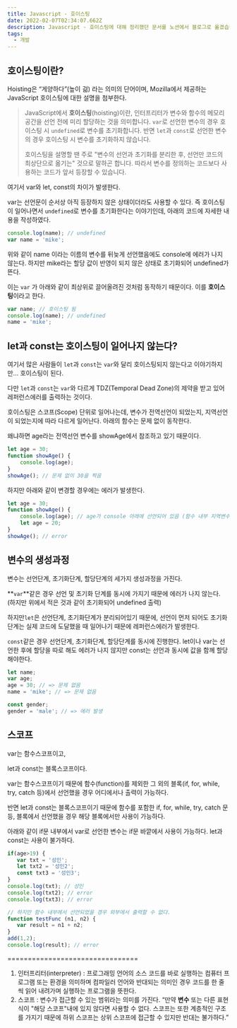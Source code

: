 ```yaml
---
title: Javascript - 호이스팅
date: 2022-02-07T02:34:07.662Z
description: Javascript - 호이스팅에 대해 정리했던 문서를 노션에서 블로그로 옮겼습니다.
tags:
  - 개발
---
```

## 호이스팅이란?

Hoisting은 “게양하다”(높이 걺) 라는 의미의 단어이며, Mozilla에서 제공하는 JavaScript 호이스팅에 대한 설명을 첨부한다.

> JavaScript에서 **호이스팅**(hoisting)이란, 인터프리터가 변수와 함수의 메모리 공간을 선언 전에 미리 할당하는 것을 의미합니다. `var`로 선언한 변수의 경우 호이스팅 시 `undefined`로 변수를 초기화합니다. 반면 `let`과 `const`로 선언한 변수의 경우 호이스팅 시 변수를 초기화하지 않습니다.
>
> 호이스팅을 설명할 땐 주로 "변수의 선언과 초기화를 분리한 후, 선언만 코드의 최상단으로 옮기는" 것으로 말하곤 합니다. 따라서 변수를 정의하는 코드보다 사용하는 코드가 앞서 등장할 수 있습니다.

여기서 var와 let, const의 차이가 발생한다. 

var는 선언문이 순서상 아직 등장하지 않은 상태이더라도 사용할 수 있다. 즉 호이스팅이 일어나면서 `undefined`로 변수를 초기화한다는 이야기인데, 아래의 코드에 자세한 내용을 작성하였다. 

```jsx
console.log(name); // undefined 
var name = 'mike';
```

위와 같이 name 이라는 이름의 변수를 뒤늦게 선언했음에도 console에 에러가 나지 않는다. 하지만 mike라는 할당 값이 반영이 되지 않은 상태로 초기화되어 undefined가 뜬다.

이는 `var` 가 아래와 같이 최상위로 끌어올려진 것처럼 동작하기 때문이다. 이를 **호이스팅**이라고 한다. 

```jsx
var name; // 호이스팅 됨
console.log(name); // undefined 
name = 'mike';
```

## let과 const는 호이스팅이 일어나지 않는다?

여기서 많은 사람들이 `let`과 `const`는 `var`와 달리 호이스팅되지 않는다고 이야기하지만... 호이스팅이 된다. 

다만 `let`과 `const`는 `var`와 다르게 TDZ(Temporal Dead Zone)의 제약을 받고 있어 레퍼런스에러를 출력하는 것이다.

호이스팅은 스코프(Scope) 단위로 일어나는데, 변수가 전역선언이 되었는지, 지역선언이 되었는지에 따라 다르게 일어난다. 아래의 함수는 문제 없이 동작한다.

왜냐하면 age라는 전역선언 변수를 showAge에서 참조하고 있기 때문이다.

```jsx
let age = 30;
function showAge() {
    console.log(age);
}
showAge(); // 문제 없이 30을 찍음
```

하지만 아래와 같이 변경할 경우에는 에러가 발생한다. 

```jsx
let age = 30;
function showAge() {
    console.log(age); // age가 console 아래에 선언되어 있음 (함수 내부 지역변수)
    let age = 20;
}
showAge(); // error
```

## 변수의 생성과정

변수는 선언단계, 초기화단계, 할당단계의 세가지 생성과정을 가진다.

**`var`**같은 경우 선언 및 초기화 단계를 동시에 가지기 때문에 에러가 나지 않는다. (하지만 위에서 적은 것과 같이 초기화되어 undefined 출력)

하지만`let`은 선언단계, 초기화단계가 분리되어있기 때문에, 선언이 먼저 되어도 초기화단계는 실제 코드에 도달했을 때 일어나기 때문에 레퍼런스에러가 발생한다. 

`const`같은 경우 선언단계, 초기화단계, 할당단계를 동시에 진행한다. let이나 var는 선언한 후에 할당을 따로 해도 에러가 나지 않지만 const는 선언과 동시에 값을 함께 할당해야한다.

```jsx
let name;
var age; 
age = 30; // => 문제 없음
name = 'mike'; // => 문제 없음

const gender;
gender = 'male'; // => 에러 발생
```

## 스코프

var는 함수스코프이고,

let과 const는 블록스코프이다.

var는 함수스코프이기 때문에 함수(function)를 제외한 그 외의 블록(if, for, while, try, catch 등)에서 선언했을 경우 어디에서나 출력이 가능하다.

반면 let과 const는 블록스코프이기 때문에 함수를 포함한 if, for, while, try, catch 문 등, 블록에서 선언했을 경우 해당 블록에서만 사용이 가능하다.

아래와 같이 if문 내부에서 var로 선언한 변수는 if문 바깥에서 사용이 가능하다. let과 const는 사용이 불가하다. 

```jsx
if(age>19) {
   var txt = '성인';
   let txt2 = '성인2';
   const txt3 = '성인3';
}
console.log(txt); // 성인
console.log(txt2); // error
console.log(txt3); // error

// 하지만 함수 내부에서 선언되었을 경우 외부에서 출력할 수 없다.
function testFunc (n1, n2) {
   var result = n1 + n2;
}
add(1,2);
console.log(result); // error
```

\================================

1. 인터프리터(interpreter) : 프로그래밍 언어의 소스 코드를 바로 실행하는 컴퓨터 프로그램 또는 환경을 의미하며 컴파일러 언어와 반대되는 의미인 경우 코드를 한 줄씩 읽어 내려가며 실행하는 프로그램을 뜻한다. 
2. 스코프 : 변수가 접근할 수 있는 범위라는 의미를 가진다. “만약 **변수** 또는 다른 표현식이 "해당 스코프"내에 있지 않다면 사용할 수 없다. 스코프는 또한 계층적인 구조를 가지기 때문에 하위 스코프는 상위 스코프에 접근할 수 있지만 반대는 불가하다.”